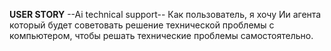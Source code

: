 **USER STORY**
--Ai technical support--
Как пользователь, 
я хочу Ии агента который будет советовать решение технической проблемы с компьютером, 
чтобы решать технические проблемы самостоятельно.
